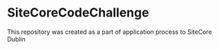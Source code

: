 # SiteCoreCodeChallenge
This repository was created as a part of application process to SiteCore Dublin
